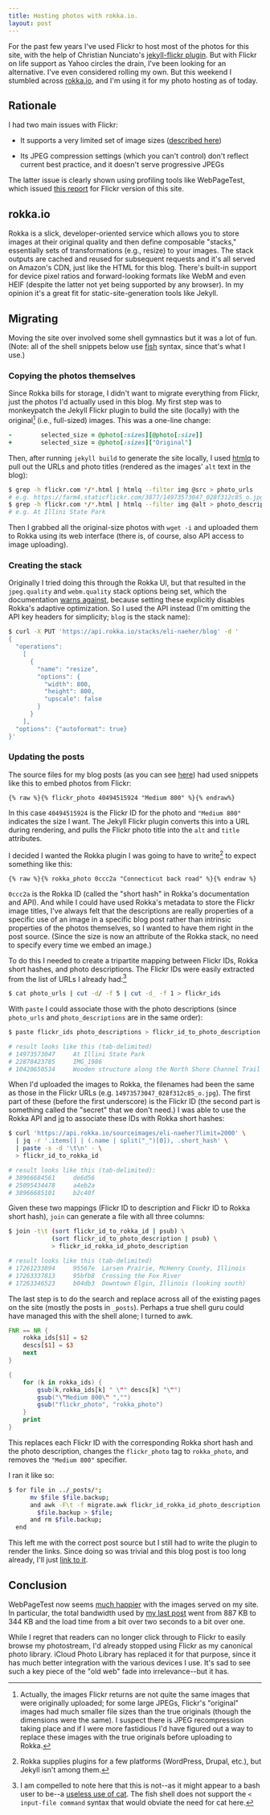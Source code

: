 ```yaml
---
title: Hosting photos with rokka.io.
layout: post
---
```


For the past few years I've used Flickr to host most of the photos for
this site, with the help of Christian Nunciato's [jekyll-flickr
plugin](https://github.com/cnunciato/jekyll-flickr). But with Flickr
on life support as Yahoo circles the drain, I've been looking for an
alternative. I've even considered rolling my own. But this weekend I
stumbled across [rokka.io](https://rokka.io), and I'm using it for my
photo hosting as of today.

## Rationale

I had two main issues with Flickr:

- It supports a very limited set of image sizes ([described
  here](https://www.flickr.com/services/api/misc.urls.html))

- Its JPEG compression settings (which you can't control) don't
  reflect current best practice, and it doesn't serve progressive
  JPEGs

The latter issue is clearly shown using profiling tools like
WebPageTest, which issued [this
report](https://www.webpagetest.org/result/180408_AY_b6054857089623135da79a35c9bc522d/)
for Flickr version of this site.

## rokka.io

Rokka is a slick, developer-oriented service which allows you to store
images at their original quality and then define composable "stacks,"
essentially sets of transformations (e.g., resize) to your images. The
stack outputs are cached and reused for subsequent requests and it's
all served on Amazon's CDN, just like the HTML for this blog. There's
built-in support for device pixel ratios and forward-looking formats
like WebM and even HEIF (despite the latter not yet being supported by
any browser). In my opinion it's a great fit for
static-site-generation tools like Jekyll.

## Migrating

Moving the site over involved some shell gymnastics but it was a lot
of fun. (Note: all of the shell snippets below use
[fish](https://fishshell.com) syntax, since that's what I use.)

### Copying the photos themselves

Since Rokka bills for storage, I didn't want to migrate everything
from Flickr, just the photos I'd actually used in this blog. My first
step was to monkeypatch the Jekyll Flickr plugin to build the site
(locally) with the original[^1] (i.e., full-sized) images. This was a
one-line change:

```ruby
-        selected_size = @photo[:sizes][@photo[:size]]
+        selected_size = @photo[:sizes]["Original"]
```

Then, after running `jekyll build` to generate the site locally, I
used [htmlq](https://github.com/dutchcoders/htmlq) to pull out the
URLs and photo titles (rendered as the images' `alt` text in the
blog):

```bash
$ grep -h flickr.com */*.html | htmlq --filter img @src > photo_urls
# e.g. https://farm4.staticflickr.com/3877/14973573047_028f312c85_o.jpg
$ grep -h flickr.com */*.html | htmlq --filter img @alt > photo_descriptions
# e.g. At Illini State Park
```

Then I grabbed all the original-size photos with `wget -i` and uploaded
them to Rokka using its web interface (there is, of course, also API
access to image uploading).

### Creating the stack

Originally I tried doing this through the Rokka UI, but that resulted
in the `jpeg.quality` and `webm.quality` stack options being set,
which the documentation [warns
against](https://rokka.io/documentation/references/stacks.html#additional-image-optimizations),
because setting these explicitly disables Rokka's adaptive
optimization. So I used the API instead (I'm omitting the API key
headers for simplicity; `blog` is the stack name):

```bash
$ curl -X PUT 'https://api.rokka.io/stacks/eli-naeher/blog' -d '
{
  "operations":
    [
      {
        "name": "resize",
        "options": {
          "width": 800,
          "height": 800,
          "upscale": false
        }
      }
    ],
  "options": {"autoformat": true}
}'
```

### Updating the posts

The source files for my blog posts (as you can see
[here](https://github.com/enaeher/blog/blob/master/_posts/2018-04-04-easter-ride.md))
had used snippets like this to embed photos from Flickr:

```
{% raw %}{% flickr_photo 40494515924 "Medium 800" %}{% endraw%}
```

In this case `40494515924` is the Flickr ID for the photo and `"Medium
800"` indicates the size I want. The Jekyll Flickr plugin converts
this into a URL during rendering, and pulls the Flickr photo title
into the `alt` and `title` attributes.

I decided I wanted the Rokka plugin I was going to have to write[^2]
to expect something like this:

```
{% raw %}{% rokka_photo 0ccc2a "Connecticut back road" %}{% endraw %}
```

`0ccc2a` is the Rokka ID (called the "short hash" in Rokka's
documentation and API). And while I could have used Rokka's metadata
to store the Flickr image titles, I've always felt that the
descriptions are really properties of a specific use of an image in a
specific blog post rather than intrinsic properties of the photos
themselves, so I wanted to have them right in the post source. (Since
the size is now an attribute of the Rokka stack, no need to specify
every time we embed an image.)

To do this I needed to create a tripartite mapping between Flickr IDs,
Rokka short hashes, and photo descriptions. The Flickr IDs were easily
extracted from the list of URLs I already had:[^3]

```bash
$ cat photo_urls | cut -d/ -f 5 | cut -d_ -f 1 > flickr_ids
```

With `paste` I could associate those with the photo descriptions (since
`photo_urls` and `photo_descriptions` are in the same order):

```bash
$ paste flickr_ids photo_descriptions > flickr_id_to_photo_description

# result looks like this (tab-delimited)
# 14973573047     At Illini State Park
# 22878423785     IMG_1986
# 10420650534     Wooden structure along the North Shore Channel Trail
```

When I'd uploaded the images to Rokka, the filenames had been the same
as those in the Flickr URLs (e.g. `14973573047_028f312c85_o.jpg`). The
first part of these (before the first underscore) is the Flickr ID
(the second part is something called the "secret" that we don't need.)
I was able to use the Rokka API and
[jq](https://stedolan.github.io/jq/) to associate these IDs with Rokka
short hashes:

```bash
$ curl 'https://api.rokka.io/sourceimages/eli-naeher?limit=2000' \
  | jq -r '.items[] | (.name | split("_")[0]), .short_hash' \
  | paste -s -d '\t\n' - \
  > flickr_id_to_rokka_id

# result looks like this (tab-delimited):
# 38966684561     de6d56
# 25095434478     a4eb2a
# 38966685101     b2c40f
```

Given these two mappings (Flickr ID to description and Flickr ID to
Rokka short hash), `join` can generate a file with all three columns:

```bash
$ join -t\t (sort flickr_id_to_rokka_id | psub) \
            (sort flickr_id_to_photo_description | psub) \
            > flickr_id_rokka_id_photo_description

# result looks like this (tab-delimited)
# 17261233894     95567e  Larsen Prairie, McHenry County, Illinois
# 17263337813     95bfb8  Crossing the Fox River
# 17263346523     b04db3  Downtown Elgin, Illinois (looking south)
```

The last step is to do the search and replace across all of the
existing pages on the site (mostly the posts in `_posts`). Perhaps a
true shell guru could have managed this with the shell alone; I turned
to awk.

```awk
FNR == NR {
    rokka_ids[$1] = $2
    descs[$1] = $3
    next
}

{
    for (k in rokka_ids) {
        gsub(k,rokka_ids[k] " \"" descs[k] "\"")
        gsub("\"Medium 800\" ","")
        gsub("flickr_photo", "rokka_photo")
    }
    print
}
```

This replaces each Flickr ID with the corresponding Rokka short hash
and the photo description, changes the `flickr_photo` tag to
`rokka_photo`, and removes the `"Medium 800"` specifier.

I ran it like so:

```bash
$ for file in ../_posts/*;
      mv $file $file.backup;
      and awk -F\t -f migrate.awk flickr_id_rokka_id_photo_description \
        $file.backup > $file;
      and rm $file.backup;
  end
```

This left me with the correct post source but I still had to write the
plugin to render the links. Since doing so was trivial and this blog
post is too long already, I'll just [link to
it](https://github.com/enaeher/jekyll-rokka).

## Conclusion

WebPageTest now seems [much
happier](https://www.webpagetest.org/result/180408_9D_4be19fa9cc43a91712c019988d9a8bba/)
with the images served on my site. In particular, the total bandwidth
used by [my last post](https://eli.naeher.name/easter-ride/) went from
887 KB to 344 KB and the load time from a bit over two seconds to a
bit over one.

While I regret that readers can no longer click through to Flickr to
easily browse my photostream, I'd already stopped using Flickr as my
canonical photo library. iCloud Photo Library has replaced it for that
purpose, since it has much better integration with the various devices
I use. It's sad to see such a key piece of the "old web" fade into
irrelevance--but it has.

[^1]: Actually, the images Flickr returns are not quite the same images
    that were originally uploaded; for some large JPEGs, Flickr's
    "original" images had much smaller file sizes than the true originals
    (though the dimensions were the same). I suspect there is JPEG
    recompression taking place and if I were more fastidious I'd have
    figured out a way to replace these images with the true originals
    before uploading to Rokka.

[^2]: Rokka supplies plugins for a few platforms (WordPress, Drupal,
    etc.), but Jekyll isn't among them.

[^3]: I am compelled to note here that this is not--as it might appear to a
    bash user to be--a [useless use of
    cat](http://porkmail.org/era/unix/award.html). The fish shell does not
    support the `< input-file command` syntax that would obviate the need
    for cat here.
